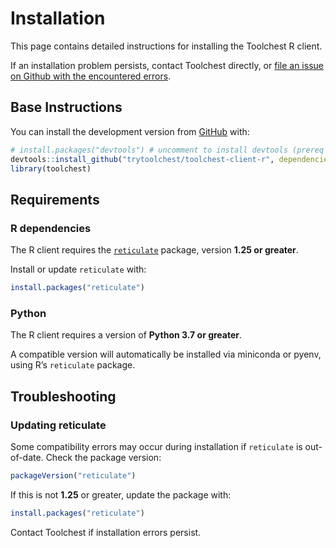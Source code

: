 
# Installation

This page contains detailed instructions for installing the Toolchest R
client.

If an installation problem persists, contact Toolchest directly, or
[file an issue on Github with the encountered
errors](https://github.com/trytoolchest/toolchest-client-r/issues).

## Base Instructions

You can install the development version from
[GitHub](https://github.com/trytoolchest/toolchest-client-r) with:

``` r
# install.packages("devtools") # uncomment to install devtools (prereq package)
devtools::install_github("trytoolchest/toolchest-client-r", dependencies = TRUE)
library(toolchest)
```

## Requirements

### R dependencies

The R client requires the
[`reticulate`](https://rstudio.github.io/reticulate/index.html) package,
version **1.25 or greater**.

Install or update `reticulate` with:

``` r
install.packages("reticulate")
```

### Python

The R client requires a version of **Python 3.7 or greater**.

A compatible version will automatically be installed via miniconda or
pyenv, using R’s `reticulate` package.

## Troubleshooting

### Updating reticulate

Some compatibility errors may occur during installation if `reticulate`
is out-of-date. Check the package version:

``` r
packageVersion("reticulate")
```

If this is not **1.25** or greater, update the package with:

``` r
install.packages("reticulate")
```

Contact Toolchest if installation errors persist.

